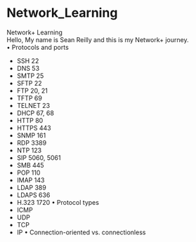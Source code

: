 # Network_Learning<br/>
Network+ Learning <br/>
Hello, My name is Sean Reilly and this is my Network+ journey.<br/>
• Protocols and ports
- SSH 22
- DNS 53
- SMTP 25
- SFTP 22
- FTP 20, 21
- TFTP 69
- TELNET 23
- DHCP 67, 68
- HTTP 80
- HTTPS 443
- SNMP 161
- RDP 3389
- NTP 123
- SIP 5060, 5061
- SMB 445
- POP 110
- IMAP 143
- LDAP 389
- LDAPS 636
- H.323 1720
• Protocol types
- ICMP
- UDP
- TCP
- IP
• Connection-oriented vs. connectionless
